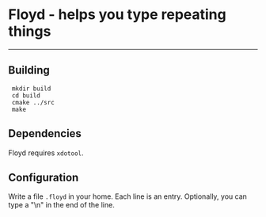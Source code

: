 # Floyd - helps you type repeating things
---

## Building
```shell
 mkdir build
 cd build
 cmake ../src
 make
 ```

## Dependencies
Floyd requires `xdotool`.

## Configuration
Write a file `.floyd` in your home. Each line is an entry. Optionally, you can type a "\n"
in the end of the line.

